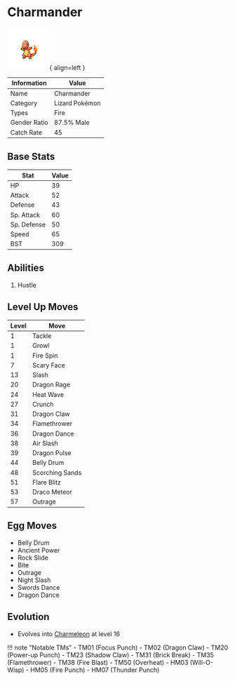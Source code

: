 # Charmander

![Charmander](../images/pokemon/4.png){ align=left }

| Information | Value |
|------------|--------|
| Name | Charmander |
| Category | Lizard Pokémon |
| Types | Fire |
| Gender Ratio | 87.5% Male |
| Catch Rate | 45 |

## Base Stats

| Stat | Value |
|------|-------|
| HP | 39 |
| Attack | 52 |
| Defense | 43 |
| Sp. Attack | 60 |
| Sp. Defense | 50 |
| Speed | 65 |
| BST | 309 |

## Abilities
1. Hustle

## Level Up Moves
| Level | Move |
|-------|------|
| 1 | Tackle |
| 1 | Growl |
| 1 | Fire Spin |
| 7 | Scary Face |
| 13 | Slash |
| 20 | Dragon Rage |
| 24 | Heat Wave |
| 27 | Crunch |
| 31 | Dragon Claw |
| 34 | Flamethrower |
| 36 | Dragon Dance |
| 38 | Air Slash |
| 39 | Dragon Pulse |
| 44 | Belly Drum |
| 48 | Scorching Sands |
| 51 | Flare Blitz |
| 53 | Draco Meteor |
| 57 | Outrage |

## Egg Moves
- Belly Drum
- Ancient Power
- Rock Slide
- Bite
- Outrage
- Night Slash
- Swords Dance
- Dragon Dance

## Evolution
- Evolves into [Charmeleon](005-charmeleon.md) at level 16

!!! note "Notable TMs"
    - TM01 (Focus Punch)
    - TM02 (Dragon Claw)
    - TM20 (Power-up Punch)
    - TM23 (Shadow Claw)
    - TM31 (Brick Break)
    - TM35 (Flamethrower)
    - TM38 (Fire Blast)
    - TM50 (Overheat)
    - HM03 (Will-O-Wisp)
    - HM05 (Fire Punch)
    - HM07 (Thunder Punch)
